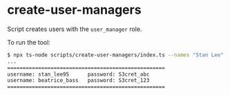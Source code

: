# create-user-managers
Script creates users with the `user_manager` role.

To run the tool:

```sh
$ npx ts-node scripts/create-user-managers/index.ts --names "Stan Lee" "Beatrice Bass" --passwords "S3cret_abc" "S3cret_123" --county "Vihiga" --hostname localhost:5988 --adminUsername medic --adminPassword password
...
===================================================
username: stan_lee95      password: S3cret_abc
username: beatrice_bass   password: S3cret_123
===================================================
```